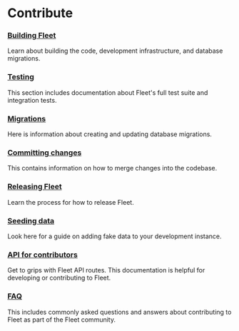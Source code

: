 # Contribute

### [Building Fleet](./Building-Fleet.md) 
Learn about building the code, development infrastructure, and database migrations.

### [Testing](./Testing.md) 
This section includes documentation about Fleet's full test suite and integration tests.

### [Migrations](./Migrations.md)
Here is information about creating and updating database migrations.

### [Committing changes](./Committing-Changes.md) 
This contains information on how to merge changes into the codebase.

### [Releasing Fleet](./Releasing-Fleet.md) 
Learn the process for how to release Fleet.

### [Seeding data](./Seeding-Data.md) 
Look here for a guide on adding fake data to your development instance.

### [API for contributors](./API-for-contributors.md) 
Get to grips with Fleet API routes. This documentation is helpful for developing or contributing to Fleet.

### [FAQ](./FAQ.md) 
This includes commonly asked questions and answers about contributing to Fleet as part of the Fleet community.
